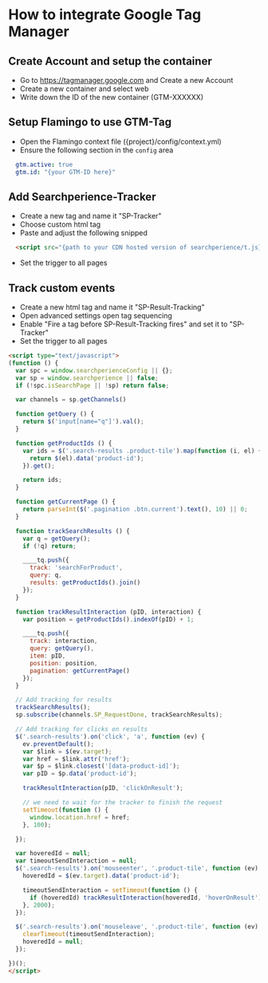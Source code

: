 # How to integrate Google Tag Manager

## Create Account and setup the container
- Go to https://tagmanager.google.com and Create a new Account
- Create a new container and select web
- Write down the ID of the new container (GTM-XXXXXX)

## Setup Flamingo to use GTM-Tag
- Open the Flamingo context file ({project}/config/context.yml)
- Ensure the following section in the `config` area

```yaml
  gtm.active: true
  gtm.id: "{your GTM-ID here}"
```

## Add Searchperience-Tracker
- Create a new tag and name it "SP-Tracker"
- Choose custom html tag
- Paste and adjust the following snipped
```html
  <script src="{path to your CDN hosted version of searchperience/t.js}"></script>
```
- Set the trigger to all pages

## Track custom events
- Create a new html tag and name it "SP-Result-Tracking"
- Open advanced settings open tag sequencing
- Enable "Fire a tag before SP-Result-Tracking fires" and set it to "SP-Tracker"
- Set the trigger to all pages
```html
<script type="text/javascript">
(function () {
  var spc = window.searchperienceConfig || {};
  var sp = window.searchperience || false;
  if (!spc.isSearchPage || !sp) return false;

  var channels = sp.getChannels()

  function getQuery () {
    return $('input[name="q"]').val();
  }

  function getProductIds () {
    var ids = $('.search-results .product-tile').map(function (i, el) {
      return $(el).data('product-id');
    }).get();

    return ids;
  }

  function getCurrentPage () {
    return parseInt($('.pagination .btn.current').text(), 10) || 0;
  }

  function trackSearchResults () {
    var q = getQuery();
    if (!q) return;

    ____tq.push({
      track: 'searchForProduct',
      query: q,
      results: getProductIds().join()
    });
  }

  function trackResultInteraction (pID, interaction) {
    var position = getProductIds().indexOf(pID) + 1;

    ____tq.push({
      track: interaction,
      query: getQuery(),
      item: pID,
      position: position,
      pagination: getCurrentPage()
    });
  }

  // Add tracking for results
  trackSearchResults();
  sp.subscribe(channels.SP_RequestDone, trackSearchResults);

  // Add tracking for clicks on results
  $('.search-results').on('click', 'a', function (ev) {
    ev.preventDefault();
    var $link = $(ev.target);
    var href = $link.attr('href');
    var $p = $link.closest('[data-product-id]');
    var pID = $p.data('product-id');

    trackResultInteraction(pID, 'clickOnResult');

    // we need to wait for the tracker to finish the request
    setTimeout(function () {
      window.location.href = href;
    }, 100);

  });

  var hoveredId = null;
  var timeoutSendInteraction = null;
  $('.search-results').on('mouseenter', '.product-tile', function (ev) {
    hoveredId = $(ev.target).data('product-id');

    timeoutSendInteraction = setTimeout(function () {
      if (hoveredId) trackResultInteraction(hoveredId, 'hoverOnResult')
    }, 2000);
  });

  $('.search-results').on('mouseleave', '.product-tile', function (ev) {
    clearTimeout(timeoutSendInteraction);
    hoveredId = null;
  });

})();
</script>
```
